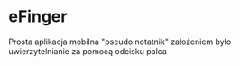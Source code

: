 # eFinger
Prosta aplikacja mobilna "pseudo notatnik"
założeniem było uwierzytelnianie za pomocą odcisku palca
